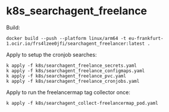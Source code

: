 # k8s_searchagent_freelance

Build:

    docker build --push --platform linux/arm64 -t eu-frankfurt-1.ocir.io/frs4lzee0jfi/searchagent_freelancer:latest .

Apply to setup the cronjob searches:

    k apply -f k8s/searchagent_freelance_secrets.yaml
    k apply -f k8s/searchagent_freelance_configmaps.yaml
    k apply -f k8s/searchagent_freelance_pvc.yaml
    k apply -f k8s/searchagent_freelance_cronjobs.yaml
    
    
Apply to run the freelancermap tag collector once:
    
    k apply -f k8s/searchagent_collect-freelancermap_pod.yaml



